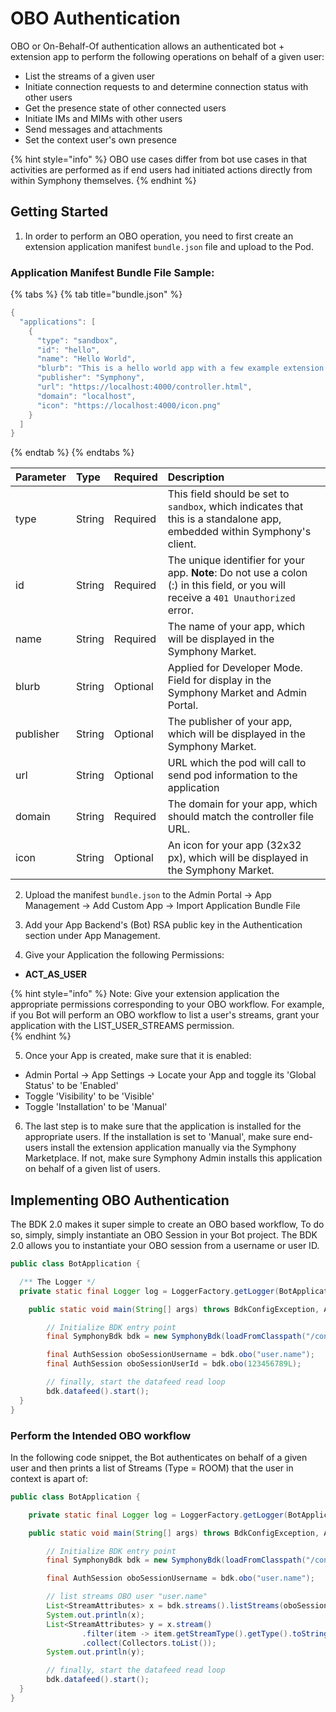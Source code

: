 # OBO Authentication

OBO or On-Behalf-Of authentication allows an authenticated bot + extension app to perform the following operations on behalf of a given user:

* List the streams of a given user
* Initiate connection requests to and determine connection status with other users
* Get the presence state of other connected users
* Initiate IMs and MIMs with other users
* Send messages and attachments
* Set the context user's own presence

{% hint style="info" %}
OBO use cases differ from bot use cases in that activities are performed as if end users had initiated actions directly from within Symphony themselves.
{% endhint %}

## Getting Started

  1.  In order to perform an OBO operation, you need to first create an extension application manifest `bundle.json` file and upload to the Pod.

### Application Manifest Bundle File Sample:

{% tabs %}
{% tab title="bundle.json" %}
```java
{
  "applications": [
    {
      "type": "sandbox",
      "id": "hello",
      "name": "Hello World",
      "blurb": "This is a hello world app with a few example extension API invocations!",
      "publisher": "Symphony",
      "url": "https://localhost:4000/controller.html",
      "domain": "localhost",
      "icon": "https://localhost:4000/icon.png"
    }
  ]
}
```
{% endtab %}
{% endtabs %}

| Parameter | Type | Required | Description |
| :--- | :--- | :--- | :--- |
| type | String | Required | This field should be set to `sandbox`, which indicates that this is a standalone app, embedded within Symphony's client. |
| id | String | Required | The unique identifier for your app. **Note**: Do not use a colon \(:\) in this field, or you will receive a `401 Unauthorized` error. |
| name | String | Required | The name of your app, which will be displayed in the Symphony Market. |
| blurb | String | Optional | Applied for Developer Mode. Field for display in the Symphony Market and Admin Portal. |
| publisher | String | Optional | The publisher of your app, which will be displayed in the Symphony Market. |
| url | String | Optional | URL which the pod will call to send pod information to the application |
| domain | String | Required | The domain for your app, which should match the controller file URL. |
| icon | String | Optional | An icon for your app \(32x32 px\), which will be displayed in the Symphony Market. |

2.  Upload the manifest `bundle.json` to the Admin Portal -&gt; App Management -&gt; Add Custom App -&gt; Import Application Bundle File

3.  Add your App Backend's \(Bot\) RSA public key in the Authentication section under App Management.  

4.  Give your Application the following Permissions:

* **ACT\_AS\_USER**

{% hint style="info" %}
Note: Give your extension application the appropriate permissions corresponding to your OBO workflow.  For example,  if you Bot will perform an OBO workflow to list a user's streams, grant your application with the LIST\_USER\_STREAMS permission.  
{% endhint %}

5. Once your App is created, make sure that it is enabled: 

* Admin Portal -&gt; App Settings -&gt; Locate your App and toggle its 'Global Status' to be 'Enabled'
* Toggle 'Visibility' to be 'Visible'
* Toggle 'Installation' to be 'Manual'

6.  The last step is to make sure that the application is installed for the appropriate users.  If the installation is set to 'Manual', make sure end-users install the extension application manually via the Symphony Marketplace.  If not, make sure Symphony Admin installs this application on behalf of a given list of users.  

## Implementing OBO Authentication

The BDK 2.0 makes it super simple to create an OBO based workflow, To do so, simply, simply instantiate an OBO Session in your Bot project.  The BDK 2.0 allows you to instantiate your OBO session from a username or user ID. 

```java
public class BotApplication {

  /** The Logger */
  private static final Logger log = LoggerFactory.getLogger(BotApplication.class);

    public static void main(String[] args) throws BdkConfigException, AuthInitializationException, AuthUnauthorizedException, Exception {

        // Initialize BDK entry point
        final SymphonyBdk bdk = new SymphonyBdk(loadFromClasspath("/config.yaml"));

        final AuthSession oboSessionUsername = bdk.obo("user.name");
        final AuthSession oboSessionUserId = bdk.obo(123456789L);

        // finally, start the datafeed read loop
        bdk.datafeed().start();
  }
}
```

### Perform the Intended OBO workflow

In the following code snippet, the Bot authenticates on behalf of a given user and then prints a list of Streams \(Type = ROOM\) that the user in context is apart of:

```java
public class BotApplication {

    private static final Logger log = LoggerFactory.getLogger(BotApplication.class);

    public static void main(String[] args) throws BdkConfigException, AuthInitializationException, AuthUnauthorizedException, Exception {

        // Initialize BDK entry point
        final SymphonyBdk bdk = new SymphonyBdk(loadFromClasspath("/config.yaml"));

        final AuthSession oboSessionUsername = bdk.obo("user.name");

        // list streams OBO user "user.name"
        List<StreamAttributes> x = bdk.streams().listStreams(oboSessionUsername, new StreamFilter());
        System.out.println(x);
        List<StreamAttributes> y = x.stream()
                .filter(item -> item.getStreamType().getType().toString().equals("ROOM"))
                .collect(Collectors.toList());
        System.out.println(y);

        // finally, start the datafeed read loop
        bdk.datafeed().start();
  }
}
```



